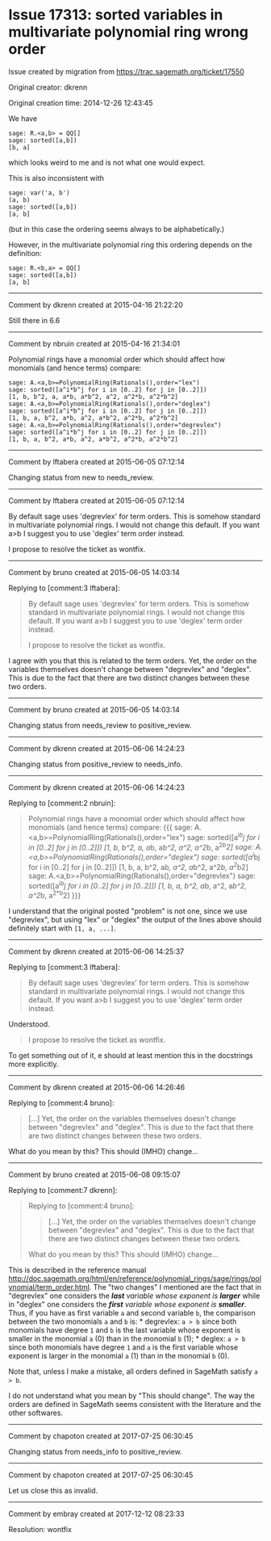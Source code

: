 # Issue 17313: sorted variables in multivariate polynomial ring wrong order

Issue created by migration from https://trac.sagemath.org/ticket/17550

Original creator: dkrenn

Original creation time: 2014-12-26 12:43:45

We have

```
sage: R.<a,b> = QQ[]
sage: sorted([a,b])
[b, a]
```

which looks weird to me and is not what one would expect.

This is also inconsistent with

```
sage: var('a, b')
(a, b)
sage: sorted([a,b])
[a, b]
```

(but in this case the ordering seems always to be alphabetically.)

However, in the multivariate polynomial ring this ordering depends on the definition:

```
sage: R.<b,a> = QQ[]
sage: sorted([a,b])
[a, b]
```




---

Comment by dkrenn created at 2015-04-16 21:22:20

Still there in 6.6


---

Comment by nbruin created at 2015-04-16 21:34:01

Polynomial rings have a monomial order which should affect how monomials (and hence terms) compare:

```
sage: A.<a,b>=PolynomialRing(Rationals(),order="lex")
sage: sorted([a^i*b^j for i in [0..2] for j in [0..2]])
[1, b, b^2, a, a*b, a*b^2, a^2, a^2*b, a^2*b^2]
sage: A.<a,b>=PolynomialRing(Rationals(),order="deglex")
sage: sorted([a^i*b^j for i in [0..2] for j in [0..2]])
[1, b, a, b^2, a*b, a^2, a*b^2, a^2*b, a^2*b^2]
sage: A.<a,b>=PolynomialRing(Rationals(),order="degrevlex")
sage: sorted([a^i*b^j for i in [0..2] for j in [0..2]])
[1, b, a, b^2, a*b, a^2, a*b^2, a^2*b, a^2*b^2]
```



---

Comment by lftabera created at 2015-06-05 07:12:14

Changing status from new to needs_review.


---

Comment by lftabera created at 2015-06-05 07:12:14

By default sage uses 'degrevlex' for term orders. This is somehow standard in multivariate polynomial rings. I would not change this default. If you want a>b I suggest you to use 'deglex' term order instead.

I propose to resolve the ticket as wontfix.


---

Comment by bruno created at 2015-06-05 14:03:14

Replying to [comment:3 lftabera]:
> By default sage uses 'degrevlex' for term orders. This is somehow standard in multivariate polynomial rings. I would not change this default. If you want a>b I suggest you to use 'deglex' term order instead.
> 
> I propose to resolve the ticket as wontfix.

I agree with you that this is related to the term orders. Yet, the order on the variables themselves doesn't change between "degrevlex" and "deglex". This is due to the fact that there are two distinct changes between these two orders.


---

Comment by bruno created at 2015-06-05 14:03:14

Changing status from needs_review to positive_review.


---

Comment by dkrenn created at 2015-06-06 14:24:23

Changing status from positive_review to needs_info.


---

Comment by dkrenn created at 2015-06-06 14:24:23

Replying to [comment:2 nbruin]:
> Polynomial rings have a monomial order which should affect how monomials (and hence terms) compare:
> {{{
> sage: A.<a,b>=PolynomialRing(Rationals(),order="lex")
> sage: sorted([a<sup>i*b</sup>j for i in [0..2] for j in [0..2]])
> [1, b, b^2, a, a*b, a*b^2, a^2, a^2*b, a<sup>2*b</sup>2]
> sage: A.<a,b>=PolynomialRing(Rationals(),order="deglex")
> sage: sorted([a<sup>i*b</sup>j for i in [0..2] for j in [0..2]])
> [1, b, a, b^2, a*b, a^2, a*b^2, a^2*b, a<sup>2*b</sup>2]
> sage: A.<a,b>=PolynomialRing(Rationals(),order="degrevlex")
> sage: sorted([a<sup>i*b</sup>j for i in [0..2] for j in [0..2]])
> [1, b, a, b^2, a*b, a^2, a*b^2, a^2*b, a<sup>2*b</sup>2]
> }}}

I understand that the original posted "problem" is not one, since we use "degrevlex", but using "lex" or "deglex" the output of the lines above should definitely start with `[1, a, ...]`.


---

Comment by dkrenn created at 2015-06-06 14:25:37

Replying to [comment:3 lftabera]:
> By default sage uses 'degrevlex' for term orders. This is somehow standard in multivariate polynomial rings. I would not change this default. If you want a>b I suggest you to use 'deglex' term order instead.

Understood.

> I propose to resolve the ticket as wontfix.

To get something out of it, e should at least mention this in the docstrings more explicitly.


---

Comment by dkrenn created at 2015-06-06 14:26:46

Replying to [comment:4 bruno]:
> [...] Yet, the order on the variables themselves doesn't change between "degrevlex" and "deglex". This is due to the fact that there are two distinct changes between these two orders.

What do you mean by this? This should (IMHO) change...


---

Comment by bruno created at 2015-06-08 09:15:07

Replying to [comment:7 dkrenn]:
> Replying to [comment:4 bruno]:
> > [...] Yet, the order on the variables themselves doesn't change between "degrevlex" and "deglex". This is due to the fact that there are two distinct changes between these two orders.
> 
> What do you mean by this? This should (IMHO) change...

This is described in the reference manual http://doc.sagemath.org/html/en/reference/polynomial_rings/sage/rings/polynomial/term_order.html. The "two changes" I mentioned are the fact that in "degrevlex" one considers the _**last** variable whose exponent is **larger**_ while in "deglex" one considers the _**first** variable whose exponent is **smaller**_. Thus, if you have as first variable `a` and second variable `b`, the comparison between the two monomials `a` and `b` is:
    * degrevlex: `a > b` since both monomials have degree `1` and `b` is the last variable whose exponent is smaller in the monomial `a` (0) than in the monomial `b` (1);
    * deglex: `a > b` since both monomials have degree `1` and `a` is the first variable whose exponent is larger in the monomial `a` (1) than in the monomial `b` (0).

Note that, unless I make a mistake, all orders defined in SageMath satisfy `a > b`. 

I do not understand what you mean by "This should change". The way the orders are defined in SageMath seems consistent with the literature and the other softwares.


---

Comment by chapoton created at 2017-07-25 06:30:45

Changing status from needs_info to positive_review.


---

Comment by chapoton created at 2017-07-25 06:30:45

Let us close this as invalid.


---

Comment by embray created at 2017-12-12 08:23:33

Resolution: wontfix
